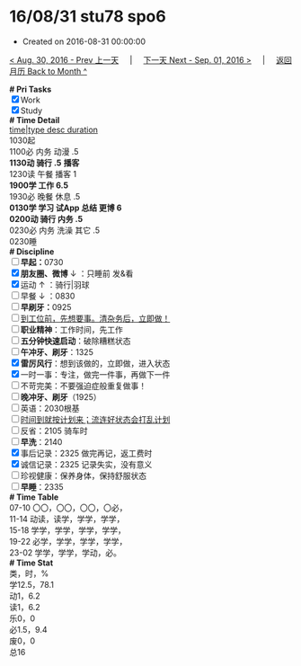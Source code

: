 # 16/08/31 stu78 spo6

- Created on 2016-08-31 00:00:00

[< Aug. 30, 2016 - Prev 上一天](/lifelogs/2016/08/d30.md) &nbsp; &nbsp; | &nbsp; &nbsp; [下一天 Next - Sep. 01, 2016 >](/lifelogs/2016/09/d01.md) &nbsp; &nbsp; |  &nbsp; &nbsp; [返回月历 Back to Month ^](/lifelogs/2016/08/index.md)
<br/><div><b># Pri Tasks</b></div><div><input checked="true" type="checkbox"/>Work</div><div><input checked="true" type="checkbox"/>Study</div><div><b># Time Detail</b></div><div><u>time|type desc duration</u></div><div>1030起</div><div>1100必 内务 动漫 .5</div><div><b>1130动 骑行 .5</b> <b>播客</b></div><div>1230读 午餐 播客 1</div><div><b>1900学 工作 6.5</b></div><div>1930必 晚餐 休息 .5</div><div><b>0130学 学习 试App 总结 更博 6</b></div><div><b>0200动 骑行 内务 .5</b></div><div>0230必 内务 洗澡 其它 .5</div><div>0230睡</div><div><b># Discipline</b></div><div><b><input type="checkbox"/></b><b>早起：</b>0730</div><div><b><input checked="true" type="checkbox"/></b><b>朋友圈、微博</b> ↓ ：只睡前 发&amp;看</div><div><input checked="true" type="checkbox"/>运动 ↑ ：骑行|羽球</div><div><input type="checkbox"/>早餐 ↓ ：0830</div><div><b><input type="checkbox"/></b><b>早刷牙：</b>0925</div><div><input type="checkbox"/><u>到工位前，先想要事。清杂务后，立即做！</u></div><div><input type="checkbox"/><b>职业精神</b>：工作时间，先工作</div><div><input type="checkbox"/><b>五分钟快速启动</b>：破除糟糕状态</div><div><input type="checkbox"/><b>午冲牙、刷牙</b>：1325</div><div><input checked="true" type="checkbox"/><b>雷厉风行</b>：想到该做的，立即做，进入状态</div><div><input checked="true" type="checkbox"/>一时一事：专注，做完一件事，再做下一件</div><div><input type="checkbox"/>不苛完美：不要强迫症般重复做事！</div><div><b><input type="checkbox"/></b><b>晚冲牙、刷牙</b>（1925）</div><div><input type="checkbox"/>英语：2030根基</div><div><u><input type="checkbox"/></u><u>时间到就按计划来；流连好状态会打乱计划</u></div><div><input type="checkbox"/>反省：2105 骑车时</div><div><input type="checkbox"/><b>早洗</b>：2140</div><div><input checked="true" type="checkbox"/>事后记录：2325 做完再记，返工费时</div><div><input checked="true" type="checkbox"/>诚信记录：2325 记录失实，没有意义</div><div><input type="checkbox"/>珍视健康：保养身体，保持舒服状态</div><div><input type="checkbox"/><b>早睡</b>：2335</div><div><b># Time Table</b></div><div>07-10 〇〇，〇〇，〇〇，〇必，</div><div>11-14 动读，读学，学学，学学，</div><div>15-18 学学，学学，学学，学学，</div><div>19-22 必学，学学，学学，学学，</div><div>23-02 学学，学学，学动，必。</div><div><b># Time Stat</b></div><div>类，时，%</div><div>学12.5，78.1</div><div>动1，6.2</div><div>读1，6.2</div><div>乐0，0</div><div>必1.5，9.4</div><div>废0，0</div><div>总16</div>
